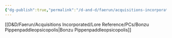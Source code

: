 ```yaml
---
{"dg-publish":true,"permalink":"/d-and-d/faerun/acquisitions-incorporated/franchise-management/main-office-contracts/onboarding-packets/secretarian/"}
---
```


[[D&D/Faerun/Acquisitions Incorporated/Lore Reference/PCs/Bonzu Pippenpaddleopsicopolis\|Bonzu Pippenpaddleopsicopolis]]